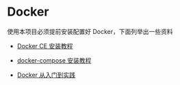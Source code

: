 # Docker

使用本项目必须提前安装配置好 Docker，下面列举出一些资料

* [Docker CE 安装教程](https://www.khs1994.com/docker/README.html)

* [docker-compose 安装教程](https://www.khs1994.com/docker/compose.html)

* [Docker 从入门到实践](https://github.com/yeasy/docker_practice)
